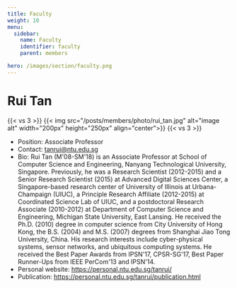 ```yaml
---
title: Faculty
weight: 10
menu:
  sidebar:
    name: Faculty
    identifier: faculty
    parent: members

hero: /images/section/faculty.png
---
```

# Rui Tan

{{< vs 3 >}}
  {{< img src="/posts/members/photo/rui_tan.jpg" alt="image alt" width="200px" height="250px" align="center">}}
{{< vs 3 >}}

- Position: Associate Professor
- Contact: tanrui@ntu.edu.sg
- Bio: Rui Tan (M'08-SM'18) is an Associate Professor at School of Computer Science and Engineering, Nanyang Technological University, Singapore. Previously, he was a Research Scientist (2012-2015) and a Senior Research Scientist (2015) at Advanced Digital Sciences Center, a Singapore-based research center of University of Illinois at Urbana-Champaign (UIUC), a Principle Research Affiliate (2012-2015) at Coordinated Science Lab of UIUC, and a postdoctoral Research Associate (2010-2012) at Department of Computer Science and Engineering, Michigan State University, East Lansing. He received the Ph.D. (2010) degree in computer science from City University of Hong Kong, the B.S. (2004) and M.S. (2007) degrees from Shanghai Jiao Tong University, China. His research interests include cyber-physical systems, sensor networks, and ubiquitous computing systems. He received the Best Paper Awards from IPSN'17, CPSR-SG'17, Best Paper Runner-Ups from IEEE PerCom'13 and IPSN'14.
- Personal website: https://personal.ntu.edu.sg/tanrui/
- Publication: https://personal.ntu.edu.sg/tanrui/publication.html
